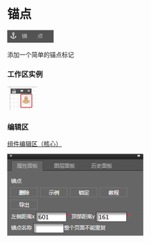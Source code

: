 # 锚点

![](/assets/wwqq_20.jpg)

添加一个简单的锚点标记

### 工作区实例

![](/assets/QQ20-1.png)

### 编辑区

[组件编辑区（核心）](/chapter1/gong-ju-jie-mian/zu-jian-bian-ji-qu-ff08-he-xin-ff09.md)

![](/assets/QQ20-2.png)

